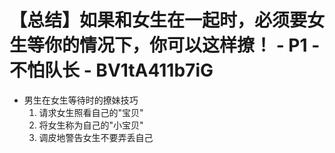 # 【总结】如果和女生在一起时，必须要女生等你的情况下，你可以这样撩！ - P1 - 不怕队长 - BV1tA411b7iG

-   男生在女生等待时的撩妹技巧
    1.  请求女生照看自己的"宝贝"
    2.  将女生称为自己的"小宝贝"
    3.  调皮地警告女生不要弄丢自己